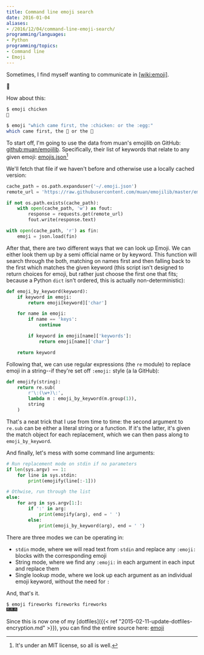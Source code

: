 ```yaml
---
title: Command line emoji search
date: 2016-01-04
aliases:
- /2016/12/04/command-line-emoji-search/
programming/languages:
- Python
programming/topics:
- Command line
- Emoji
---
```

Sometimes, I find myself wanting to communicate in [[wiki:emoji]]().

:chicken:

How about this:

```bash
$ emoji chicken
🐔

$ emoji "which came first, the :chicken: or the :egg:"
which came first, the 🐔 or the 🍳
```

<!--more-->

To start off, I'm going to use the data from muan's emojilib on GitHub: <a href="https://github.com/muan/emojilib/">github:muan/emojilib</a>. Specifically, their list of keywords that relate to any given emoji: <a href="https://raw.githubusercontent.com/muan/emojilib/master/emojis.json">emojis.json</a>[^1]

We'll fetch that file if we haven't before and otherwise use a locally cached version:

```python
cache_path = os.path.expanduser('~/.emoji.json')
remote_url = 'https://raw.githubusercontent.com/muan/emojilib/master/emojis.json'

if not os.path.exists(cache_path):
    with open(cache_path, 'w') as fout:
        response = requests.get(remote_url)
        fout.write(response.text)

with open(cache_path, 'r') as fin:
    emoji = json.load(fin)
```

After that, there are two different ways that we can look up Emoji. We can either look them up by a semi official name or by keyword. This function will search through the both, matching on names first and then falling back to the first which matches the given keyword (this script isn't designed to return choices for emoji, but rather just choose the first one that fits; because a Python `dict` isn't ordered, this is actually non-deterministic):

```python
def emoji_by_keyword(keyword):
    if keyword in emoji:
        return emoji[keyword]['char']

    for name in emoji:
        if name == 'keys':
            continue

        if keyword in emoji[name]['keywords']:
            return emoji[name]['char']

    return keyword
```

Following that, we can use regular expressions (the `re` module) to replace emoji in a string--if they're set off `:emoji:` style (a la GitHub):

```python
def emojify(string):
    return re.sub(
        r'\:(\w+)\:',
        lambda m : emoji_by_keyword(m.group(1)),
        string
    )
```

That's a neat trick that I use from time to time: the second argument to `re.sub` can be either a literal string or a function. If it's the latter, it's given the match object for each replacement, which we can then pass along to `emoji_by_keyword`.

And finally, let's mess with some command line arguments:

```python
# Run replacement mode on stdin if no parameters
if len(sys.argv) == 1:
    for line in sys.stdin:
        print(emojify(line[:-1]))

# Othwise, run through the list
else:
    for arg in sys.argv[1:]:
        if ':' in arg:
            print(emojify(arg), end = ' ')
        else:
            print(emoji_by_keyword(arg), end = ' ')
```

There are three modes we can be operating in:


* `stdin` mode, where we will read text from `stdin` and replace any `:emoji:` blocks with the corresponding emoji
* String mode, where we find any `:emoji:` in each argument in each input and replace them
* Single lookup mode, where we look up each argument as an individual emoji keyword, without the need for `:`


And, that's it.

```bash
$ emoji fireworks fireworks fireworks
🎆🎆🎆
```

Since this is now one of my [dotfiles]({{< ref "2015-02-11-update-dotfiles-encryption.md" >}}), you can find the entire source here: <a href="https://github.com/jpverkamp/dotfiles/blob/master/bin/emoji">emoji</a>

[^1]: It's under an MIT license, so all is well.
